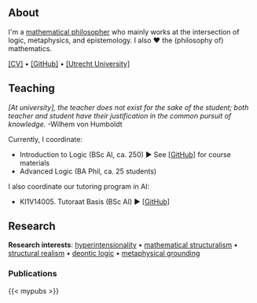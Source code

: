 ## About

I'm a [mathematical philosopher](https://doi.org/10.1111/meta.12029) who mainly works at the intersection of logic, metaphysics, and epistemology. 
I also &#10084; the (philosophy of) mathematics.

<div id="links">

[[CV]](https://github.com/jkorb/cv/releases/download/v1/cv.pdf) • [[GitHub]](https://github.com/jkorb)  • [[Utrecht University]](https://www.uu.nl/medewerkers/JKorbmacher)

</div>

## Teaching

*[At university], the teacher does not exist for the sake of the student; both teacher and student have their justification in the common pursuit of knowledge.* -Wilhem von Humboldt

Currently, I coordinate:

+ Introduction to Logic (BSc AI, ca. 250) ▶ See [[GitHub]](https://github.com/UtrechtUniversity/KI1V13001-Inleiding-Logica) for course materials
+ Advanced Logic (BA Phil, ca. 25 students) 
<!-- ▶ [[GitHub]]() -->

I also coordinate our tutoring program in AI:

+ KI1V14005. Tutoraat Basis (BSc AI)  ▶ [[GitHub]](https://github.com/UtrechtUniversity/KI1V14005-Tutoraat-KI-Basis)

## Research

**Research interests**: [hyperintensionality](https://plato.stanford.edu/entries/hyperintensionality/) • [mathematical structuralism](https://plato.stanford.edu/entries/structuralism-mathematics/) • [structural realism](https://plato.stanford.edu/entries/structural-realism/)  •  [deontic logic](https://plato.stanford.edu/entries/logic-deontic/) • [metaphysical grounding](https://plato.stanford.edu/entries/grounding/)

### Publications

{{< mypubs >}}

